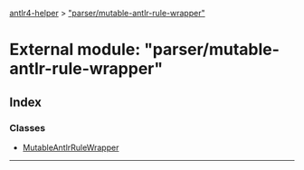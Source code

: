 [antlr4-helper](../README.md) > ["parser/mutable-antlr-rule-wrapper"](../modules/_parser_mutable_antlr_rule_wrapper_.md)

# External module: "parser/mutable-antlr-rule-wrapper"

## Index

### Classes

* [MutableAntlrRuleWrapper](../classes/_parser_mutable_antlr_rule_wrapper_.mutableantlrrulewrapper.md)

---


